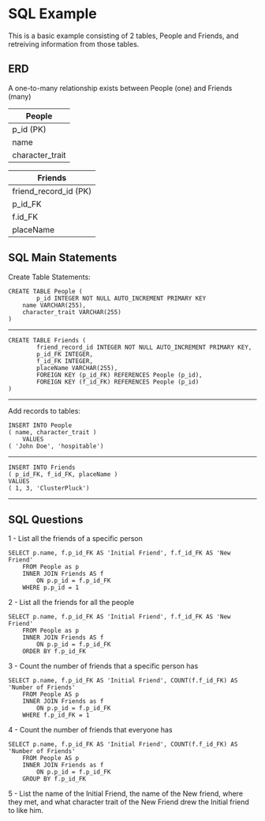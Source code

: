 # SQL Example
This is a basic example consisting of 2 tables, People and Friends, and retreiving information from those tables.

## ERD

A one-to-many relationship exists between People (one) and Friends (many)

People|
------|
p_id (PK)|
name|
character_trait|

Friends|
------|
friend_record_id (PK)|
p_id_FK|
f.id_FK|
placeName|



## SQL Main Statements

Create Table Statements:

	CREATE TABLE People (
			p_id INTEGER NOT NULL AUTO_INCREMENT PRIMARY KEY
        name VARCHAR(255),
        character_trait VARCHAR(255)
	)

---

	CREATE TABLE Friends (
			friend_record_id INTEGER NOT NULL AUTO_INCREMENT PRIMARY KEY,
			p_id_FK INTEGER,
			f_id_FK INTEGER,
			placeName VARCHAR(255),
			FOREIGN KEY (p_id_FK) REFERENCES People (p_id),
			FOREIGN KEY (f_id_FK) REFERENCES People (p_id)
	)

---

Add records to tables:

	INSERT INTO People
	( name, character_trait )
        VALUES
	( 'John Doe', 'hospitable')
	
---

	INSERT INTO Friends
    ( p_id_FK, f_id_FK, placeName )
    VALUES
    ( 1, 3, 'ClusterPluck')

---

## SQL Questions

1 - List all the friends of a specific person

	SELECT p.name, f.p_id_FK AS 'Initial Friend', f.f_id_FK AS 'New Friend'
		FROM People as p
		INNER JOIN Friends AS f
			ON p.p_id = f.p_id_FK
		WHERE p.p_id = 1

2 - List all the friends for all the people

	SELECT p.name, f.p_id_FK AS 'Initial Friend', f.f_id_FK AS 'New Friend'
		FROM People as p
		INNER JOIN Friends AS f
			ON p.p_id = f.p_id_FK
		ORDER BY f.p_id_FK
		

3 - Count the number of friends that a specific person has

	SELECT p.name, f.p_id_FK AS 'Initial Friend', COUNT(f.f_id_FK) AS 'Number of Friends'
		FROM People AS p
		INNER JOIN Friends as f
			ON p.p_id = f.p_id_FK
		WHERE f.p_id_FK = 1


4 - Count the number of friends that everyone has

	SELECT p.name, f.p_id_FK AS 'Initial Friend', COUNT(f.f_id_FK) AS 'Number of Friends'
		FROM People AS p
		INNER JOIN Friends as f
			ON p.p_id = f.p_id_FK
		GROUP BY f.p_id_FK

5 - List the name of the Initial Friend, the name of the New friend, where they met, and what character trait of the New Friend drew the Initial friend to like him.

        